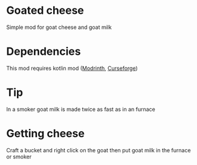 # Goated cheese
Simple mod for goat cheese and goat milk

# Dependencies
This mod requires kotlin mod ([Modrinth](https://modrinth.com/mod/fabric-language-kotlin), [Curseforge](https://www.curseforge.com/minecraft/mc-mods/fabric-language-kotlin))

# Tip
In a smoker goat milk is made twice as fast as in an furnace

# Getting cheese
Craft a bucket and right click on the goat then put goat milk in the furnace or smoker
